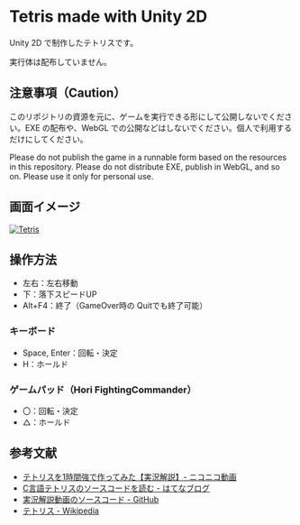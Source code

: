 # Tetris made with Unity 2D
Unity 2D で制作したテトリスです。

実行体は配布していません。


## 注意事項（Caution）
このリポジトリの資源を元に、ゲームを実行できる形にして公開しないでください。EXE の配布や、WebGL での公開などはしないでください。個人で利用するだけにしてください。

Please do not publish the game in a runnable form based on the resources in this repository. Please do not distribute EXE, publish in WebGL, and so on. Please use it only for personal use.


## 画面イメージ
[![Tetris](https://img.youtube.com/vi/RlOzQMbCpr4/0.jpg)](https://www.youtube.com/watch?v=RlOzQMbCpr4)


## 操作方法
- 左右：左右移動
- 下：落下スピードUP
- Alt+F4：終了（GameOver時の Quitでも終了可能）

### キーボード
- Space, Enter：回転・決定
- H：ホールド

### ゲームパッド（Hori FightingCommander）
- 〇：回転・決定
- △：ホールド


## 参考文献
- [テトリスを1時間強で作ってみた【実況解説】- ニコニコ動画](https://www.nicovideo.jp/watch/sm8517855)
- [C言語テトリスのソースコードを読む - はてなブログ](http://itouhiro.hatenablog.com/entry/20121119/tetris)
- [実況解説動画のソースコード - GitHub](https://github.com/DQNEO/CppTetris)
- [テトリス - Wikipedia](https://ja.wikipedia.org/wiki/%E3%83%86%E3%83%88%E3%83%AA%E3%82%B9)
